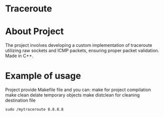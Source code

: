 # Traceroute 
# About Project 
The project involves developing a custom implementation of traceroute utilizing raw sockets and ICMP packets, ensuring proper packet validation. Made in C++.
# Example of usage
Project provide Makefile file and you can:
make for project compilation 
make clean delate temporary objects 
make distclean for cleaning destination file 
```terminal
sudo /mytraceroute 8.8.8.8
```
